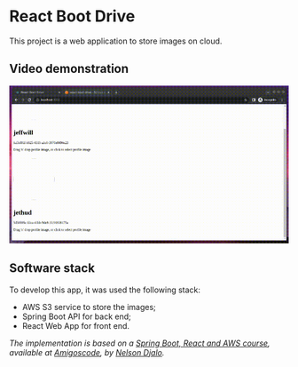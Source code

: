 # React Boot Drive

This project is a web application to store images on cloud.

## Video demonstration
![video](video.gif)

## Software stack
To develop this app, it was used the following stack:
- AWS S3 service to store the images;
- Spring Boot API for back end;
- React Web App for front end.

_The implementation is based on a [Spring Boot, React and AWS course](https://amigoscode.com/courses/enrolled/686693), available at [Amigoscode](https://amigoscode.com/), by [Nelson Djalo](https://twitter.com/amigoscode)._